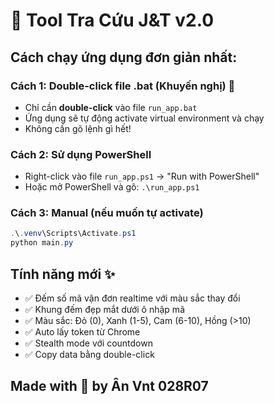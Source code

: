 # 🚀 Tool Tra Cứu J&T v2.0

## Cách chạy ứng dụng đơn giản nhất:

### Cách 1: Double-click file .bat (Khuyến nghị) 🎯
- Chỉ cần **double-click** vào file `run_app.bat`
- Ứng dụng sẽ tự động activate virtual environment và chạy
- Không cần gõ lệnh gì hết!

### Cách 2: Sử dụng PowerShell
- Right-click vào file `run_app.ps1` → "Run with PowerShell"
- Hoặc mở PowerShell và gõ: `.\run_app.ps1`

### Cách 3: Manual (nếu muốn tự activate)
```powershell
.\.venv\Scripts\Activate.ps1
python main.py
```

## Tính năng mới ✨
- ✅ Đếm số mã vận đơn realtime với màu sắc thay đổi
- ✅ Khung đếm đẹp mắt dưới ô nhập mã
- ✅ Màu sắc: Đỏ (0), Xanh (1-5), Cam (6-10), Hồng (>10)
- ✅ Auto lấy token từ Chrome
- ✅ Stealth mode với countdown
- ✅ Copy data bằng double-click

## Made with 💖 by Ân Vnt 028R07
